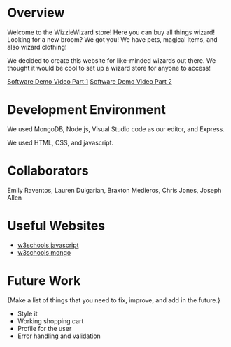 # Overview

Welcome to the WizzieWizard store! Here you can buy all things wizard! Looking for a new broom? We got you! We have pets, magical items, and also wizard clothing!

We decided to create this website for like-minded wizards out there. We thought it would be cool to set up a wizard store for anyone to access!

[Software Demo Video Part 1](http://youtube.link.goes.here)
[Software Demo Video Part 2](http://youtube.link.goes.here)

# Development Environment

We used MongoDB, Node.js, Visual Studio code as our editor, and Express.

We used HTML, CSS, and javascript.


# Collaborators

Emily Raventos, Lauren Dulgarian, Braxton Medieros, Chris Jones, Joseph Allen

# Useful Websites

* [w3schools javascript](https://www.w3schools.com/js/)
* [w3schools mongo](https://www.w3schools.com/mongodb/)


# Future Work

{Make a list of things that you need to fix, improve, and add in the future.}
* Style it
* Working shopping cart
* Profile for the user
* Error handling and validation
